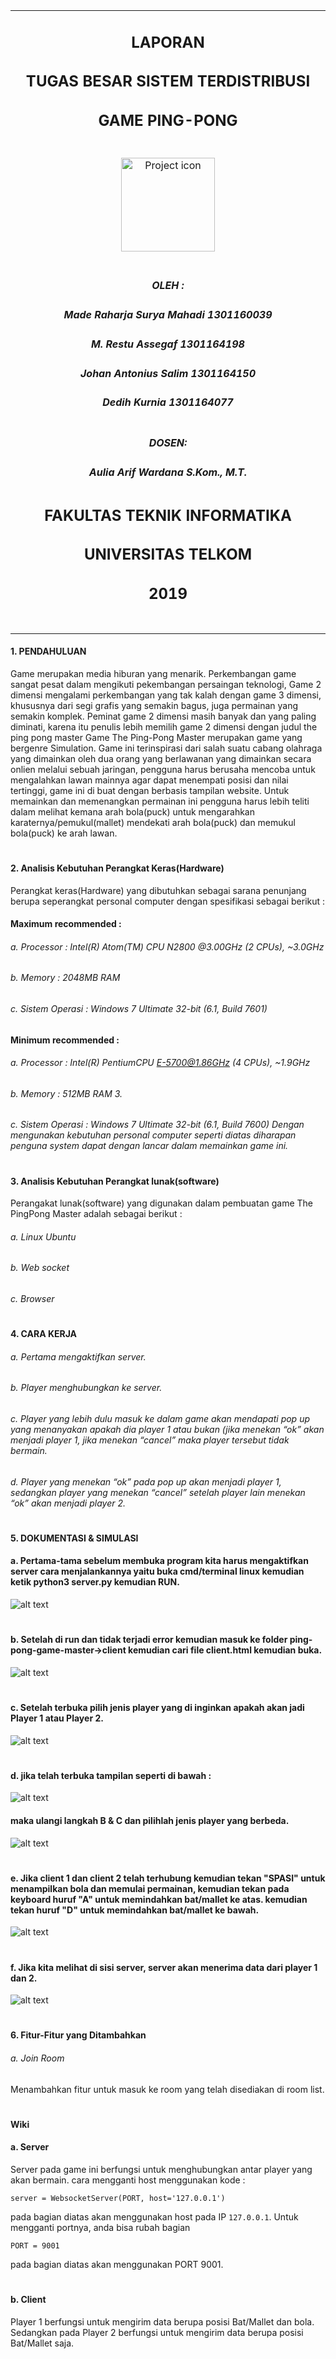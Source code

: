 <table align="center"><tr><td align="center" width="9999">

## LAPORAN
## TUGAS BESAR SISTEM TERDISTRIBUSI
## GAME PING-PONG
#

<img src="https://gitlab.com/share424/ping-pong-game/raw/laporan/aset%20photo/TelkomU.png" align="center" width="150" alt="Project icon">

#

##### OLEH :

##### Made Raharja Surya Mahadi	1301160039
##### M. Restu Assegaf	1301164198
##### Johan Antonius Salim	1301164150
##### Dedih Kurnia	1301164077

# 
##### DOSEN:
##### Aulia Arif Wardana S.Kom., M.T.
#
#
#
## FAKULTAS TEKNIK INFORMATIKA
## UNIVERSITAS TELKOM
## 2019
#

</td></tr></table>

#### 1.	PENDAHULUAN
Game merupakan media hiburan yang menarik. Perkembangan game sangat pesat dalam mengikuti pekembangan persaingan teknologi, Game 2 dimensi mengalami perkembangan yang tak kalah dengan game 3 dimensi, khususnya dari segi grafis yang semakin bagus, juga permainan yang semakin komplek. Peminat game 2 dimensi masih banyak dan yang paling diminati, karena itu penulis lebih memilih game 2 dimensi dengan judul the ping pong master
Game The Ping-Pong Master merupakan game yang bergenre Simulation. Game ini terinspirasi dari salah suatu cabang olahraga yang dimainkan oleh dua orang yang berlawanan yang dimainkan secara onlien melalui sebuah jaringan, pengguna harus berusaha mencoba untuk mengalahkan lawan mainnya agar dapat menempati posisi dan nilai tertinggi, game ini di buat dengan berbasis tampilan website.  Untuk memainkan dan memenangkan permainan ini pengguna harus lebih teliti dalam melihat kemana arah bola(puck) untuk mengarahkan karaternya/pemukul(mallet) mendekati arah bola(puck) dan memukul bola(puck)  ke arah lawan.   
#
#### 2.	Analisis Kebutuhan Perangkat Keras(Hardware)
Perangkat keras(Hardware) yang dibutuhkan sebagai sarana penunjang berupa seperangkat personal computer dengan spesifikasi sebagai berikut : 
#### Maximum recommended : 
###### a.	 Processor 	: Intel(R) Atom(TM) CPU N2800 @3.00GHz (2 CPUs), ~3.0GHz
###### b.	Memory		: 2048MB RAM 
###### c.	Sistem Operasi	: Windows 7 Ultimate 32-bit (6.1, Build 7601) 
#### Minimum recommended :
###### a.	Processor  		: Intel(R) PentiumCPU E-5700@1.86GHz (4 CPUs), ~1.9GHz
###### b.	Memory  		: 512MB RAM 3. 
###### c.	Sistem Operasi	: Windows 7 Ultimate 32-bit (6.1, Build 7600) Dengan mengunakan kebutuhan personal computer seperti diatas diharapan penguna system dapat dengan lancar dalam memainkan game ini. 
#
#### 3.	Analisis Kebutuhan Perangkat lunak(software)
Perangakat lunak(software) yang digunakan dalam pembuatan game The PingPong Master adalah sebagai berikut : 
###### a.	Linux Ubuntu 
###### b.	Web socket
###### c.	Browser
#
#### 4.	CARA KERJA
###### a.	Pertama mengaktifkan server.
###### b.	Player menghubungkan ke server.
###### c.	Player yang lebih dulu masuk ke dalam game akan mendapati pop up yang menanyakan apakah dia player 1 atau bukan (jika menekan “ok” akan menjadi player 1, jika menekan “cancel” maka player tersebut tidak bermain.
###### d.	Player yang menekan “ok” pada pop up akan menjadi player 1, sedangkan player yang menekan “cancel” setelah player lain menekan “ok” akan menjadi player 2.
#
#### 5.	DOKUMENTASI & SIMULASI
#### a. Pertama-tama sebelum membuka program kita harus mengaktifkan server cara menjalankannya yaitu buka cmd/terminal linux kemudian ketik python3 server.py kemudian RUN.
![alt text](https://gitlab.com/share424/ping-pong-game/raw/laporan/aset%20photo/A.png)
#
#
#### b. Setelah di run dan tidak terjadi error kemudian masuk ke folder ping-pong-game-master->client kemudian cari file client.html kemudian buka.
![alt text](https://gitlab.com/share424/ping-pong-game/raw/laporan/aset%20photo/B.png)
#
#
#### c. Setelah terbuka pilih jenis player yang di inginkan apakah akan jadi Player 1 atau Player 2.
![alt text](https://gitlab.com/share424/ping-pong-game/raw/laporan/aset%20photo/C.png)
#
#
#### d. jika telah terbuka tampilan seperti di bawah :
![alt text](https://gitlab.com/share424/ping-pong-game/raw/laporan/aset%20photo/D.PNG)
####  maka ulangi langkah B & C dan pilihlah jenis player yang berbeda.
![alt text](https://gitlab.com/share424/ping-pong-game/raw/laporan/aset%20photo/E.png)
#
#
#### e. Jika client 1 dan client 2 telah terhubung kemudian tekan "SPASI" untuk menampilkan bola dan memulai permainan, kemudian tekan pada keyboard huruf "A" untuk memindahkan bat/mallet ke atas. kemudian tekan huruf "D" untuk memindahkan bat/mallet ke bawah.
![alt text](https://gitlab.com/share424/ping-pong-game/raw/laporan/aset%20photo/F.png)
#
#
#### f. Jika kita melihat di sisi server, server akan menerima data dari player 1 dan 2.
![alt text](https://gitlab.com/share424/ping-pong-game/raw/laporan/aset%20photo/2.PNG)
#
#
#### 6.	Fitur-Fitur yang Ditambahkan
###### a.	Join Room
Menambahkan fitur untuk masuk ke room yang telah disediakan di room list.
#
#
#### Wiki
#### a. Server
Server pada game ini berfungsi untuk menghubungkan antar player yang akan bermain.
cara mengganti host menggunakan kode :
```
server = WebsocketServer(PORT, host='127.0.0.1')
```
pada bagian diatas akan menggunakan host pada IP ```127.0.0.1```. Untuk mengganti portnya, anda bisa rubah bagian 
```
PORT = 9001
```
pada bagian diatas akan menggunakan PORT 9001.
#
#
#### b. Client
Player 1 berfungsi untuk mengirim data berupa posisi Bat/Mallet dan bola.
Sedangkan pada Player 2 berfungsi untuk mengirim data berupa posisi Bat/Mallet saja. 